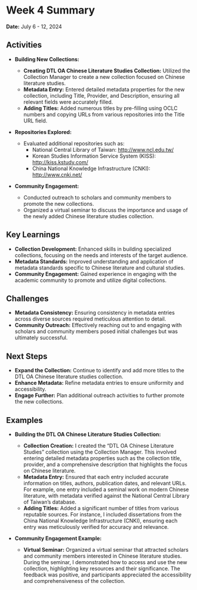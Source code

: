 # Week 4 Summary
**Date:** July 6 - 12, 2024

## Activities
- **Building New Collections:**
  - **Creating DTL OA Chinese Literature Studies Collection:** Utilized the Collection Manager to create a new collection focused on Chinese literature studies.
  - **Metadata Entry:** Entered detailed metadata properties for the new collection, including Title, Provider, and Description, ensuring all relevant fields were accurately filled.
  - **Adding Titles:** Added numerous titles by pre-filling using OCLC numbers and copying URLs from various repositories into the Title URL field.

- **Repositories Explored:**
  - Evaluated additional repositories such as:
    - National Central Library of Taiwan: http://www.ncl.edu.tw/
    - Korean Studies Information Service System (KISS): http://kiss.kstudy.com/
    - China National Knowledge Infrastructure (CNKI): http://www.cnki.net/

- **Community Engagement:**
  - Conducted outreach to scholars and community members to promote the new collections.
  - Organized a virtual seminar to discuss the importance and usage of the newly added Chinese literature studies collection.

## Key Learnings
- **Collection Development:** Enhanced skills in building specialized collections, focusing on the needs and interests of the target audience.
- **Metadata Standards:** Improved understanding and application of metadata standards specific to Chinese literature and cultural studies.
- **Community Engagement:** Gained experience in engaging with the academic community to promote and utilize digital collections.

## Challenges
- **Metadata Consistency:** Ensuring consistency in metadata entries across diverse sources required meticulous attention to detail.
- **Community Outreach:** Effectively reaching out to and engaging with scholars and community members posed initial challenges but was ultimately successful.

## Next Steps
- **Expand the Collection:** Continue to identify and add more titles to the DTL OA Chinese literature studies collection.
- **Enhance Metadata:** Refine metadata entries to ensure uniformity and accessibility.
- **Engage Further:** Plan additional outreach activities to further promote the new collections.

## Examples
- **Building the DTL OA Chinese Literature Studies Collection:** 
  - **Collection Creation:** I created the “DTL OA Chinese Literature Studies” collection using the Collection Manager. This involved entering detailed metadata properties such as the collection title, provider, and a comprehensive description that highlights the focus on Chinese literature.
  - **Metadata Entry:** Ensured that each entry included accurate information on titles, authors, publication dates, and relevant URLs. For example, one entry included a seminal work on modern Chinese literature, with metadata verified against the National Central Library of Taiwan’s database.
  - **Adding Titles:** Added a significant number of titles from various reputable sources. For instance, I included dissertations from the China National Knowledge Infrastructure (CNKI), ensuring each entry was meticulously verified for accuracy and relevance.
  
- **Community Engagement Example:**
  - **Virtual Seminar:** Organized a virtual seminar that attracted scholars and community members interested in Chinese literature studies. During the seminar, I demonstrated how to access and use the new collection, highlighting key resources and their significance. The feedback was positive, and participants appreciated the accessibility and comprehensiveness of the collection.
